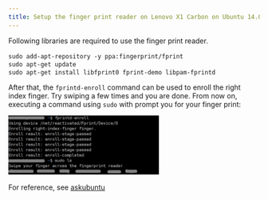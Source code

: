 ```yaml
---
title: Setup the finger print reader on Lenovo X1 Carbon on Ubuntu 14.04
---
```


Following libraries are required to use the finger print reader.

```
sudo add-apt-repository -y ppa:fingerprint/fprint
sudo apt-get update
sudo apt-get install libfprint0 fprint-demo libpam-fprintd
```

After that, the `fprintd-enroll` command can be used to enroll the
right index finger. Try swiping a few times and you are done. From now
on, executing a command using `sudo` with prompt you for your finger
print:

<img class="box" src="/images/enable-finger-print-reader.jpg" width="60%" />

For reference, see [askubuntu][askubuntu]

[askubuntu]: http://askubuntu.com/questions/511876/how-to-install-a-fingerprint-reader-on-lenovo-thinkpad


